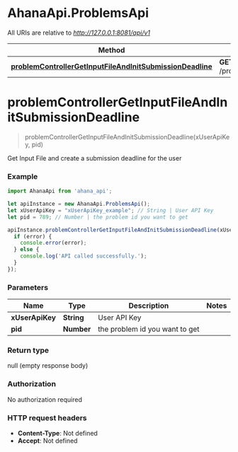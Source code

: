 # AhanaApi.ProblemsApi

All URIs are relative to *http://127.0.0.1:8081/api/v1*

Method | HTTP request | Description
------------- | ------------- | -------------
[**problemControllerGetInputFileAndInitSubmissionDeadline**](ProblemsApi.md#problemControllerGetInputFileAndInitSubmissionDeadline) | **GET** /problems/{pid}/input | 

<a name="problemControllerGetInputFileAndInitSubmissionDeadline"></a>
# **problemControllerGetInputFileAndInitSubmissionDeadline**
> problemControllerGetInputFileAndInitSubmissionDeadline(xUserApiKey, pid)



Get Input File and create a submission deadline for the user

### Example
```javascript
import AhanaApi from 'ahana_api';

let apiInstance = new AhanaApi.ProblemsApi();
let xUserApiKey = "xUserApiKey_example"; // String | User API Key
let pid = 789; // Number | the problem id you want to get

apiInstance.problemControllerGetInputFileAndInitSubmissionDeadline(xUserApiKey, pid, (error, data, response) => {
  if (error) {
    console.error(error);
  } else {
    console.log('API called successfully.');
  }
});
```

### Parameters

Name | Type | Description  | Notes
------------- | ------------- | ------------- | -------------
 **xUserApiKey** | **String**| User API Key | 
 **pid** | **Number**| the problem id you want to get | 

### Return type

null (empty response body)

### Authorization

No authorization required

### HTTP request headers

 - **Content-Type**: Not defined
 - **Accept**: Not defined

